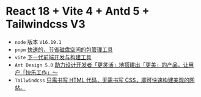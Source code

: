 # React 18 + Vite 4 + Antd 5 + Tailwindcss V3


- `node` 版本 `V16.19.1`
- `pnpm` [快速的，节省磁盘空间的包管理工具](https://pnpm.io/)
- `vite` [下一代前端开发与构建工具](https://vitejs.cn/)
- `Ant Design 5.0` [助力设计开发者「更灵活」地搭建出「更美」的产品，让用户「快乐工作」～](https://ant.design/index-cn)
- `Tailwindcss` [只需书写 HTML 代码，无需书写 CSS，即可快速构建美观的网站。](https://www.tailwindcss.cn/)
